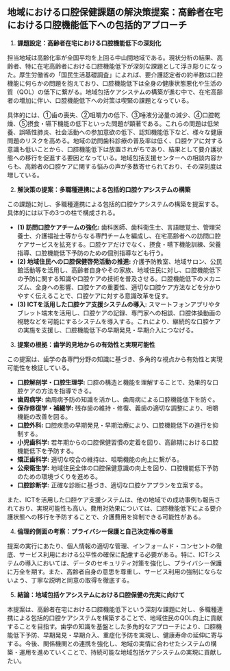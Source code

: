 ## 地域における口腔保健課題の解決策提案：高齢者在宅における口腔機能低下への包括的アプローチ

1. **課題設定：高齢者在宅における口腔機能低下の深刻化**

担当地域は高齢化率が全国平均を上回る中山間地域である。現状分析の結果、高齢者、特に在宅高齢者における口腔機能低下が深刻な課題として浮き彫りになった。厚生労働省の「国民生活基礎調査」によれば、要介護認定者の約半数は口腔機能に何らかの問題を抱えており、口腔機能低下は全身の健康状態悪化や生活の質（QOL）の低下に繋がる。地域包括ケアシステムの構築が進む中で、在宅高齢者の増加に伴い、口腔機能低下への対策は喫緊の課題となっている。

具体的には、①歯の喪失、②咀嚼力の低下、③唾液分泌量の減少、④口腔乾燥、⑤摂食・嚥下機能の低下といった問題が顕著である。これらの問題は低栄養、誤嚥性肺炎、社会活動への参加意欲の低下、認知機能低下など、様々な健康問題のリスクを高める。地域の訪問歯科診療の普及率は低く、口腔ケアに対する意識も低いことから、口腔機能低下は放置されがちであり、結果として要介護状態への移行を促進する要因となっている。地域包括支援センターへの相談内容からも、高齢者の口腔ケアに関する悩みの声が多数寄せられており、その深刻度は増している。

2. **解決策の提案：多職種連携による包括的口腔ケアシステムの構築**

この課題に対し、多職種連携による包括的口腔ケアシステムの構築を提案する。具体的には以下の3つの柱で構成される。

* **(1) 訪問口腔ケアチームの強化:** 歯科医師、歯科衛生士、言語聴覚士、管理栄養士、介護福祉士等からなる専門チームを編成し、在宅高齢者への訪問口腔ケアサービスを拡充する。口腔ケアだけでなく、摂食・嚥下機能訓練、栄養指導、口腔機能低下予防のための個別指導なども行う。
* **(2) 地域住民への口腔保健啓発活動の推進:** 介護予防教室、地域サロン、公民館活動等を活用し、高齢者自身やその家族、地域住民に対し、口腔機能低下の予防に関する知識や口腔ケアの技術を普及させる。口腔機能低下のメカニズム、全身への影響、口腔ケアの重要性、適切な口腔ケア方法などを分かりやすく伝えることで、口腔ケアに対する意識改革を促す。
* **(3) ICTを活用した口腔ケア支援システムの導入:** スマートフォンアプリやタブレット端末を活用し、口腔ケアの記録、専門家への相談、口腔体操動画の視聴などを可能にするシステムを導入する。これにより、継続的な口腔ケアの実施を支援し、口腔機能低下の早期発見・早期介入につなげる。

3. **提案の根拠：歯学的見地からの有効性と実現可能性**

この提案は、歯学の各専門分野の知識に基づき、多角的な視点から有効性と実現可能性を検証している。

* **口腔解剖学・口腔生理学:** 口腔の構造と機能を理解することで、効果的な口腔ケアの方法を指導できる。
* **歯周病学:** 歯周病予防の知識を活かし、歯周病による口腔機能低下を防ぐ。
* **保存修復学・補綴学:** 残存歯の維持・修復、義歯の適切な調整により、咀嚼機能の改善を図る。
* **口腔外科:** 口腔疾患の早期発見・早期治療により、口腔機能低下の進行を抑制する。
* **小児歯科学:** 若年期からの口腔保健習慣の定着を図り、高齢期における口腔機能低下を予防する。
* **矯正歯科学:** 適切な咬合の維持は、咀嚼機能の向上に繋がる。
* **公衆衛生学:** 地域住民全体の口腔保健意識の向上を図り、口腔機能低下予防のための環境づくりを進める。
* **口腔診断学:** 正確な診断に基づき、適切な口腔ケアプランを立案する。

また、ICTを活用した口腔ケア支援システムは、他の地域での成功事例も報告されており、実現可能性も高い。費用対効果については、口腔機能低下による要介護状態への移行を予防することで、介護費用を抑制できる可能性がある。

4. **倫理的側面の考察：プライバシー保護と自己決定権の尊重**

提案の実行にあたり、個人情報の適切な管理、インフォームド・コンセントの徹底、サービス利用における公平性の確保に配慮する必要がある。特に、ICTシステムの導入においては、データのセキュリティ対策を強化し、プライバシー保護に万全を期す。また、高齢者自身の意思を尊重し、サービス利用の強制にならないよう、丁寧な説明と同意の取得を徹底する。

5. **結論：地域包括ケアシステムにおける口腔保健の充実に向けて**

本提案は、高齢者在宅における口腔機能低下という深刻な課題に対し、多職種連携による包括的口腔ケアシステムを構築することで、地域住民のQOL向上に貢献することを目指す。歯学の知識を基盤とした多角的なアプローチにより、口腔機能低下予防、早期発見・早期介入、重症化予防を実現し、健康寿命の延伸に寄与する。今後、関係機関との連携を強化し、地域の実情に合わせたシステムの構築・運用を進めていくことで、持続可能な地域包括ケアシステムの実現に貢献したい。
